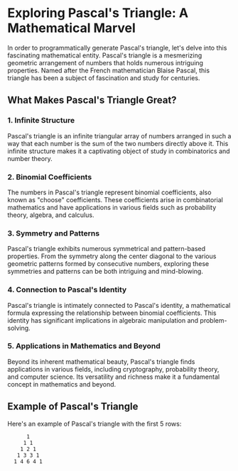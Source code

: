 # Exploring Pascal's Triangle: A Mathematical Marvel

In order to programmatically generate Pascal's triangle, let's delve into this fascinating mathematical entity. Pascal's triangle is a mesmerizing geometric arrangement of numbers that holds numerous intriguing properties. Named after the French mathematician Blaise Pascal, this triangle has been a subject of fascination and study for centuries.

## What Makes Pascal's Triangle Great?

### 1. Infinite Structure
Pascal's triangle is an infinite triangular array of numbers arranged in such a way that each number is the sum of the two numbers directly above it. This infinite structure makes it a captivating object of study in combinatorics and number theory.

### 2. Binomial Coefficients
The numbers in Pascal's triangle represent binomial coefficients, also known as "choose" coefficients. These coefficients arise in combinatorial mathematics and have applications in various fields such as probability theory, algebra, and calculus.

### 3. Symmetry and Patterns
Pascal's triangle exhibits numerous symmetrical and pattern-based properties. From the symmetry along the center diagonal to the various geometric patterns formed by consecutive numbers, exploring these symmetries and patterns can be both intriguing and mind-blowing.

### 4. Connection to Pascal's Identity
Pascal's triangle is intimately connected to Pascal's identity, a mathematical formula expressing the relationship between binomial coefficients. This identity has significant implications in algebraic manipulation and problem-solving.

### 5. Applications in Mathematics and Beyond
Beyond its inherent mathematical beauty, Pascal's triangle finds applications in various fields, including cryptography, probability theory, and computer science. Its versatility and richness make it a fundamental concept in mathematics and beyond.

## Example of Pascal's Triangle

Here's an example of Pascal's triangle with the first 5 rows:

```
      1
     1 1
    1 2 1
   1 3 3 1
  1 4 6 4 1
```
